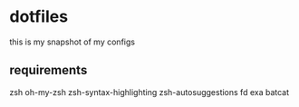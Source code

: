 # dotfiles

this is my snapshot of my configs

## requirements

zsh
oh-my-zsh
zsh-syntax-highlighting
zsh-autosuggestions
fd
exa
batcat
